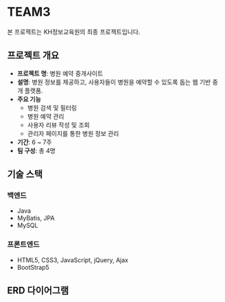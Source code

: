# TEAM3
본 프로젝트는 KH정보교육원의 최종 프로젝트입니다.

## 프로젝트 개요
- **프로젝트 명**: 병원 예약 중개사이트
- **설명**: 병원 정보를 제공하고, 사용자들이 병원을 예약할 수 있도록 돕는 웹 기반 중개 플랫폼.
- **주요 기능**
  - 병원 검색 및 필터링
  - 병원 예약 관리
  - 사용자 리뷰 작성 및 조회
  - 관리자 페이지를 통한 병원 정보 관리
- **기간**: 6 ~ 7주
- **팀 구성**: 총 4명

## 기술 스택
### 백엔드
- Java
- MyBatis, JPA
- MySQL 

### 프론트엔드
- HTML5, CSS3, JavaScript, jQuery, Ajax
- BootStrap5 

## ERD 다이어그램
